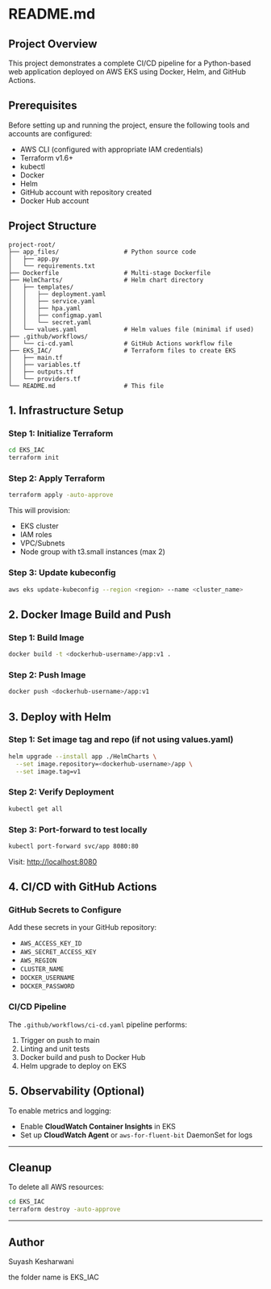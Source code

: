 # README.md

## Project Overview

This project demonstrates a complete CI/CD pipeline for a Python-based web application deployed on AWS EKS using Docker, Helm, and GitHub Actions.

## Prerequisites

Before setting up and running the project, ensure the following tools and accounts are configured:

* AWS CLI (configured with appropriate IAM credentials)
* Terraform v1.6+
* kubectl
* Docker
* Helm
* GitHub account with repository created
* Docker Hub account

## Project Structure

```
project-root/
├── app_files/                  # Python source code
│   ├── app.py
│   └── requirements.txt
├── Dockerfile                  # Multi-stage Dockerfile
├── HelmCharts/                 # Helm chart directory
│   ├── templates/
│   │   ├── deployment.yaml
│   │   ├── service.yaml
│   │   ├── hpa.yaml
│   │   ├── configmap.yaml
│   │   └── secret.yaml
│   └── values.yaml             # Helm values file (minimal if used)
├── .github/workflows/
│   └── ci-cd.yaml              # GitHub Actions workflow file
├── EKS_IAC/                    # Terraform files to create EKS
│   ├── main.tf
│   ├── variables.tf
│   ├── outputs.tf
│   └── providers.tf
└── README.md                   # This file
```

## 1. Infrastructure Setup

### Step 1: Initialize Terraform

```bash
cd EKS_IAC
terraform init
```

### Step 2: Apply Terraform

```bash
terraform apply -auto-approve
```

This will provision:

* EKS cluster
* IAM roles
* VPC/Subnets
* Node group with t3.small instances (max 2)

### Step 3: Update kubeconfig

```bash
aws eks update-kubeconfig --region <region> --name <cluster_name>
```

## 2. Docker Image Build and Push

### Step 1: Build Image

```bash
docker build -t <dockerhub-username>/app:v1 .
```

### Step 2: Push Image

```bash
docker push <dockerhub-username>/app:v1
```

## 3. Deploy with Helm

### Step 1: Set image tag and repo (if not using values.yaml)

```bash
helm upgrade --install app ./HelmCharts \
  --set image.repository=<dockerhub-username>/app \
  --set image.tag=v1
```

### Step 2: Verify Deployment

```bash
kubectl get all
```

### Step 3: Port-forward to test locally

```bash
kubectl port-forward svc/app 8080:80
```

Visit: [http://localhost:8080](http://localhost:8080)

## 4. CI/CD with GitHub Actions

### GitHub Secrets to Configure

Add these secrets in your GitHub repository:

* `AWS_ACCESS_KEY_ID`
* `AWS_SECRET_ACCESS_KEY`
* `AWS_REGION`
* `CLUSTER_NAME`
* `DOCKER_USERNAME`
* `DOCKER_PASSWORD`

### CI/CD Pipeline

The `.github/workflows/ci-cd.yaml` pipeline performs:

1. Trigger on push to main
2. Linting and unit tests
3. Docker build and push to Docker Hub
4. Helm upgrade to deploy on EKS

## 5. Observability (Optional)

To enable metrics and logging:

* Enable **CloudWatch Container Insights** in EKS
* Set up **CloudWatch Agent** or `aws-for-fluent-bit` DaemonSet for logs

---

## Cleanup

To delete all AWS resources:

```bash
cd EKS_IAC
terraform destroy -auto-approve
```

---

## Author

Suyash Kesharwani

the folder name is EKS\_IAC
